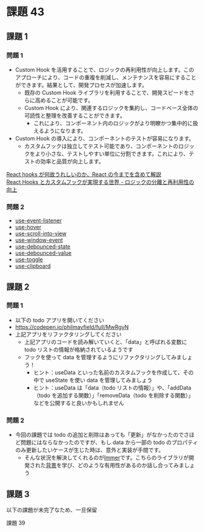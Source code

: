 # 課題 43

## 課題 1

### 問題 1

- Custom Hook を活用することで、ロジックの再利用性が向上します。このアプローチにより、コードの重複を削減し、メンテナンスを容易にすることができます。結果として、開発プロセスが加速します。
  - 既存の Custom Hook ライブラリを利用することで、開発スピードをさらに高めることが可能です。
  - Custom Hook により、関連するロジックを集約し、コードベース全体の可読性と整理を改善することができます。
    - これにより、コンポーネント内のロジックがより明瞭かつ集中的に扱えるようになります。
- Custom Hook の導入により、コンポーネントのテストが容易になります。
  - カスタムフックは独立してテスト可能であり、コンポーネントのロジックをより小さな、テストしやすい単位に分割できます。これにより、テストの効率と品質が向上します。

[React hooks が何故うれしいのか、React の今までを含めて解説](https://qiita.com/_muraham/items/d31628e15ed6ff6e3f58)  
[React Hooks とカスタムフックが実現する世界 - ロジックの分離と再利用性の向上](https://qiita.com/sonatard/items/617f324228f75b9c802f)

### 問題 2

- [use-event-listener](https://mantine.dev/hooks/use-event-listener/)
- [use-hover](https://mantine.dev/hooks/use-hover/)
- [use-scroll-into-view](https://mantine.dev/hooks/use-scroll-into-view/)
- [use-window-event](https://mantine.dev/hooks/use-window-event/)
- [use-debounced-state](https://mantine.dev/hooks/use-debounced-state/)
- [use-debounced-value](https://mantine.dev/hooks/use-debounced-value/)
- [use-toggle](https://mantine.dev/hooks/use-toggle/)
- [use-clipboard](https://mantine.dev/hooks/use-clipboard/)

## 課題 2

### 問題 1

- 以下の todo アプリを開いてください
- https://codepen.io/philmayfield/full/MwRgyN
- 上記アプリをリファクタリングしてください
  - 上記アプリのコードを読み解いていくと、「data」と呼ばれる変数に todo リストの情報が格納されているようです
  - フックを使って data を管理するようにリファクタリングしてみましょう！
    - ヒント：useData といった名前のカスタムフックを作成して、その中で useState を使い data を管理してみましょう
    - ヒント：useData は「data（todo リストの情報）」や、「addData（todo を追加する関数）」「removeData（todo を削除する関数）」などを公開すると良いかもしれません

### 問題 2

- 今回の課題では todo の追加と削除はあっても「更新」がなかったのでさほど問題にはならなかったのですが、もし data から一部の todo のプロパティのみ更新したいケースが生じた時は、意外と実装が手間です。
  - そんな状況を解決してくれるのが[Immer](https://immerjs.github.io/immer/)です。こちらのライブラリが開発された[背景](https://medium.com/hackernoon/introducing-immer-immutability-the-easy-way-9d73d8f71cb3)を学び、どのような有用性があるのか話し合ってみましょう

## 課題 3

以下の課題が未完了なため、一旦保留

課題 39

